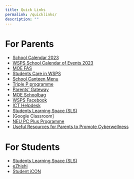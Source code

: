 ```yaml
---
title: Quick Links
permalink: /quicklinks/
description: ""
---
```

# For Parents
* [School Calendar 2023](/schoolcalendar2023/)
*   [WSPS School Calendar of Events 2023](/aboutus-folder/important-dates/)
*   [MOE FAS](/moefas/)
*   [Students Care in WSPS](/studentcarewsps/)
*   [School Canteen Menu](/schoolcanteenmenu/)
*   [Triple P programme](/tripleP/)
*   [Parents’ Gateway](https://pg.moe.edu.sg/)
*   [MOE Schoolbag](https://www.schoolbag.edu.sg/)
*   [WSPS Facebook](https://www.facebook.com/West-Spring-Primary-763228920471063/)
*   [ICT Helpdesk](https://go.gov.sg/wspshelpdesk)
*   [Students Learning Space (SLS)](/sls/)
*   [Google Classroom] 
*   [NEU PC Plus Programme](/neupcplus/)
*   [Useful Resources for Parents to Promote Cyberwellness](/cyberwellnessresourcesparents/)



For Students
========

*   [Students Learning Space (SLS)](https://vle.learning.moe.edu.sg/login)
*   [eZhishi](https://www.ezhishi.net/)
*   [Student iCON](https://workspace.google.com/dashboard)



